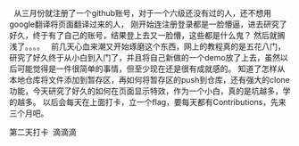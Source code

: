    从三月份就注册了一个github账号，对于一个六级还没有过的人，还不想用google翻译将页面翻译过来的人， 刚开始连注册登录都是一脸懵逼，进去研究了好久，终于有了自己的账号，结果登上去又一脸懵，这些都是什么鬼？ 然后就搁浅了。。。。
   前几天心血来潮又开始琢磨这个东西，网上的教程真的是五花八门，研究了好久终于从小白到入门了，并且将自己新做的一个demo放了上去，虽然以后可能觉得是一件很简单的事情，但至少现在还是很有成就感的。 知道了怎样从本地仓库将文件添加到暂存区，再如何将暂存区的push到仓库，还有强大的clone功能，今天研究了好久的如何在页面显示特效，作为一个小白，真的是坑越多，学的越多。
	 以后会每天在上面打卡，立一个flag，要每天都有Contributions，先来三个月吧。


第二天打卡  滴滴滴
